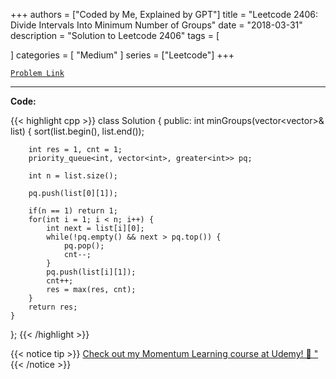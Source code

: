 
+++
authors = ["Coded by Me, Explained by GPT"]
title = "Leetcode 2406: Divide Intervals Into Minimum Number of Groups"
date = "2018-03-31"
description = "Solution to Leetcode 2406"
tags = [
    
]
categories = [
    "Medium"
]
series = ["Leetcode"]
+++



[`Problem Link`](https://leetcode.com/problems/divide-intervals-into-minimum-number-of-groups/description/)

---

**Code:**

{{< highlight cpp >}}
class Solution {
public:
    int minGroups(vector<vector<int>>& list) {
        sort(list.begin(), list.end());
        
        int res = 1, cnt = 1;
        priority_queue<int, vector<int>, greater<int>> pq;
                
        int n = list.size();
        
        pq.push(list[0][1]);
        
        if(n == 1) return 1;
        for(int i = 1; i < n; i++) {
            int next = list[i][0];            
            while(!pq.empty() && next > pq.top()) {
                pq.pop();
                cnt--;
            }
            pq.push(list[i][1]);
            cnt++;
            res = max(res, cnt);
        }
        return res;
    }
};
{{< /highlight >}}



{{< notice tip >}}
[Check out my Momentum Learning course at Udemy! 🚀 "](https://www.udemy.com/course/blind-75-the-data-structures-and-algorithms-essentials/)
{{< /notice >}}

